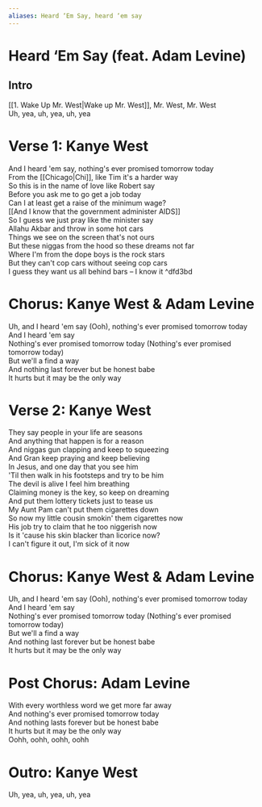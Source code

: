 ```yaml
---
aliases: Heard ‘Em Say, heard ‘em say
---
```


# Heard ‘Em Say (feat. Adam Levine)

## Intro

[[1. Wake Up Mr. West|Wake up Mr. West]], Mr. West, Mr. West  
Uh, yea, uh, yea, uh, yea  

# Verse 1: Kanye West

And I heard 'em say, nothing's ever promised tomorrow today  
From the [[Chicago|Chi]], like Tim it's a harder way  
So this is in the name of love like Robert say  
Before you ask me to go get a job today  
Can I at least get a raise of the minimum wage?  
[[And I know that the government administer AIDS]]  
So I guess we just pray like the minister say  
Allahu Akbar and throw in some hot cars  
Things we see on the screen that's not ours  
But these niggas from the hood so these dreams not far  
Where I'm from the dope boys is the rock stars  
But they can't cop cars without seeing cop cars  
I guess they want us all behind bars – I know it ^dfd3bd

# Chorus: Kanye West & Adam Levine

Uh, and I heard 'em say (Ooh), nothing's ever promised tomorrow today  
And I heard 'em say  
Nothing's ever promised tomorrow today (Nothing's ever promised tomorrow today)  
But we'll a find a way  
And nothing last forever but be honest babe  
It hurts but it may be the only way  

# Verse 2: Kanye West

They say people in your life are seasons  
And anything that happen is for a reason  
And niggas gun clapping and keep to squeezing  
And Gran keep praying and keep believing  
In Jesus, and one day that you see him  
'Til then walk in his footsteps and try to be him  
The devil is alive I feel him breathing  
Claiming money is the key, so keep on dreaming  
And put them lottery tickets just to tease us  
My Aunt Pam can't put them cigarettes down  
So now my little cousin smokin' them cigarettes now  
His job try to claim that he too niggerish now  
Is it 'cause his skin blacker than licorice now?  
I can't figure it out, I'm sick of it now  

# Chorus: Kanye West & Adam Levine

Uh, and I heard 'em say (Ooh), nothing's ever promised tomorrow today  
And I heard 'em say  
Nothing's ever promised tomorrow today (Nothing's ever promised tomorrow today)  
But we'll a find a way  
And nothing last forever but be honest babe  
It hurts but it may be the only way  

# Post Chorus: Adam Levine

With every worthless word we get more far away  
And nothing's ever promised tomorrow today  
And nothing lasts forever but be honest babe  
It hurts but it may be the only way  
Oohh, oohh, oohh, oohh

# Outro: Kanye West

Uh, yea, uh, yea, uh, yea
